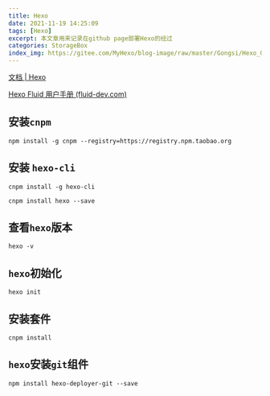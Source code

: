 ```yaml
---
title: Hexo
date: 2021-11-19 14:25:09
tags: [Hexo]
excerpt: 本文章用来记录在github page部署Hexo的经过
categories: StorageBox
index_img: https://gitee.com/MyHexo/blog-image/raw/master/Gongsi/Hexo_GitHub.jpeg
---
```


[文档 | Hexo](https://hexo.io/zh-cn/docs/)

[Hexo Fluid 用户手册 (fluid-dev.com)](https://hexo.fluid-dev.com/docs/)

## 安装`cnpm`

``` shell
npm install -g cnpm --registry=https://registry.npm.taobao.org
```

## 安装 `hexo-cli`

``` shell
cnpm install -g hexo-cli

cnpm install hexo --save
```

## 查看`hexo`版本

``` shell
hexo -v
```

## `hexo`初始化

``` shell
hexo init
```

## 安装套件

``` shell
cnpm install
```

## `hexo`安装`git`组件

```shell
npm install hexo-deployer-git --save
```

